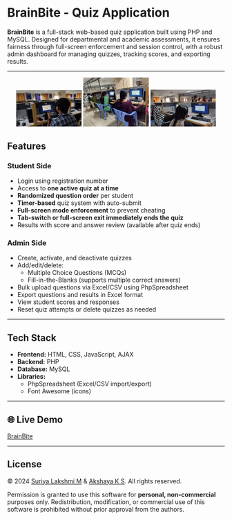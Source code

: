 # BrainBite - Quiz Application

**BrainBite** is a full-stack web-based quiz application built using PHP and MySQL. Designed for departmental and academic assessments, it ensures fairness through full-screen enforcement and session control, with a robust admin dashboard for managing quizzes, tracking scores, and exporting results.

---

<p align="center">
  <img src="assets/imgs/readmeImg3.jpg" alt="Screenshot 1" width="30%" />
  <img src="assets/imgs/readmeImg1.jpg" alt="Screenshot 2" width="30%" />
  <img src="assets/imgs/readmeImg2.jpg" alt="Screenshot 3" width="30%" />
</p>

## Features

### Student Side
- Login using registration number
- Access to **one active quiz at a time**
- **Randomized question order** per student
- **Timer-based** quiz system with auto-submit
- **Full-screen mode enforcement** to prevent cheating
- **Tab-switch or full-screen exit immediately ends the quiz**
- Results with score and answer review (available after quiz ends)

### Admin Side
- Create, activate, and deactivate quizzes
- Add/edit/delete:
  - Multiple Choice Questions (MCQs)
  - Fill-in-the-Blanks (supports multiple correct answers)
- Bulk upload questions via Excel/CSV using PhpSpreadsheet
- Export questions and results in Excel format
- View student scores and responses
- Reset quiz attempts or delete quizzes as needed

---

## Tech Stack

- **Frontend:** HTML, CSS, JavaScript, AJAX
- **Backend:** PHP
- **Database:** MySQL
- **Libraries:**
  - PhpSpreadsheet (Excel/CSV import/export)
  - Font Awesome (icons)

---

## 🌐 Live Demo

[BrainBite](https://brainbite.42web.io)

---

## License
© 2024 [Suriya Lakshmi M](https://github.com/SURIYALAKSHMI29) & [Akshaya K S](https://github.com/AKSHAYAKS-03). All rights reserved.

Permission is granted to use this software for **personal, non-commercial** purposes only. Redistribution, modification, or commercial use of this software is prohibited without prior approval from the authors.


